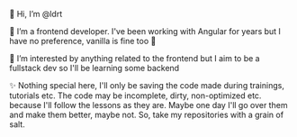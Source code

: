 👋 Hi, I’m @ldrt

👀 I’m a frontend developer. I've been working with Angular for years but I have no preference, vanilla is fine too 🍦

🌱 I’m interested by anything related to the frontend but I aim to be a fullstack dev so I'll be learning some backend

✨ Nothing special here, I'll only be saving the code made during trainings, tutorials etc. The code may be incomplete, dirty, non-optimized etc. because I'll follow the lessons as they are. Maybe one day I'll go over them and make them better, maybe not. So, take my repositories with a grain of salt.

<!---
ldrt/ldrt is a ✨ special ✨ repository because its `README.md` (this file) appears on your GitHub profile.
You can click the Preview link to take a look at your changes.
--->

